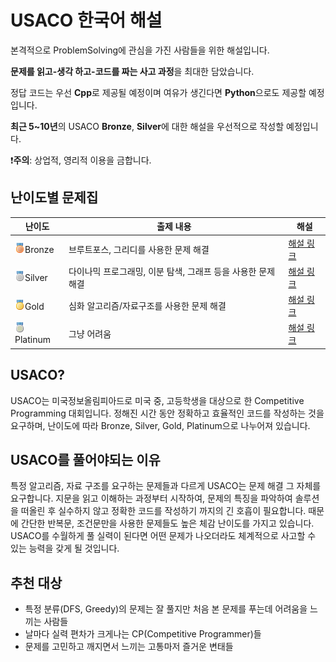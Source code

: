 # USACO 한국어 해설

본격적으로 ProblemSolving에 관심을 가진 사람들을 위한 해설입니다.

**문제를 읽고-생각 하고-코드를 짜는 사고 과정**을 최대한 담았습니다.

정답 코드는 우선 **Cpp**로 제공될 예정이며 여유가 생긴다면 **Python**으로도 제공할 예정입니다.

**최근 5~10년**의 USACO **Bronze**, **Silver**에 대한 해설을 우선적으로 작성할 예정입니다.

❗**주의**: 상업적, 영리적 이용을 금합니다.

## 난이도별 문제집

| 난이도                                         | 출제 내용                                                    | 해설                    |
| ---------------------------------------------- | ------------------------------------------------------------ | ----------------------- |
| <img src="./img/medal_bronze.png" />Bronze     | 브루트포스, 그리디를 사용한 문제 해결                        | [해설 링크](./Bronze)   |
| <img src="./img/medal_silver.png" />Silver     | 다이나믹 프로그래밍, 이분 탐색, 그래프 등을 사용한 문제 해결 | [해설 링크](./Silver)   |
| <img src="./img/medal_gold.png" />Gold         | 심화 알고리즘/자료구조를 사용한 문제 해결                    | [해설 링크](./Gold)     |
| <img src="./img/medal_platinum.png" />Platinum | 그냥 어려움                                                  | [해설 링크](./Platinum) |

## USACO?

USACO는 미국정보올림피아드로 미국 중, 고등학생을 대상으로 한 Competitive Programming 대회입니다. 정해진 시간 동안 정확하고 효율적인 코드를 작성하는 것을 요구하며, 난이도에 따라 Bronze, Silver, Gold, Platinum으로 나누어져 있습니다.

## USACO를 풀어야되는 이유

특정 알고리즘, 자료 구조를 요구하는 문제들과 다르게 USACO는 문제 해결 그 자체를 요구합니다. 지문을 읽고 이해하는 과정부터 시작하여, 문제의 특징을 파악하여 솔루션을 떠올린 후 실수하지 않고 정확한 코드를 작성하기 까지의 긴 호흡이 필요합니다. 때문에 간단한 반복문, 조건문만을 사용한 문제들도 높은 체감 난이도를 가지고 있습니다. USACO를 수월하게 풀 실력이 된다면 어떤 문제가 나오더라도 체계적으로 사고할 수 있는 능력을 갖게 될 것입니다.

## 추천 대상

- 특정 분류(DFS, Greedy)의 문제는 잘 풀지만 처음 본 문제를 푸는데 어려움을 느끼는 사람들
- 날마다 실력 편차가 크게나는 CP(Competitive Programmer)들
- 문제를 고민하고 깨지면서 느끼는 고통마저 즐거운 변태들

